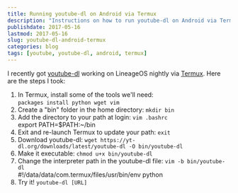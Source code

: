 ```yaml
---
title: Running youtube-dl on Android via Termux
description: "Instructions on how to run youtube-dl on Android via Termux"
publishdate: 2017-05-16
lastmod: 2017-05-16
slug: youtube-dl-android-termux
categories: blog
tags: [youtube, youtube-dl, android, termux]
---
```


I recently got [youtube-dl](http://youtube-dl.org/) working on LineageOS nightly
via [Termux](http://termux.com/). Here are the steps I took:

<!--more-->

1. In Termux, install some of the tools we'll need:  
`packages install python wget vim`
2. Create a "bin" folder in the home directory: `mkdir bin`
3. Add the directory to your path at login: `vim .bashrc`  
export PATH=$PATH:~/bin
4. Exit and re-launch Termux to update your path: `exit`
5. Download youtube-dl: `wget https://yt-dl.org/downloads/latest/youtube-dl -O bin/youtube-dl`
6. Make it executable: `chmod u+x bin/youtube-dl`
7. Change the interpreter path in the youtube-dl file: `vim -b bin/youtube-dl`  
#!/data/data/com.termux/files/usr/bin/env python
8. Try it! `youtube-dl [URL]`

